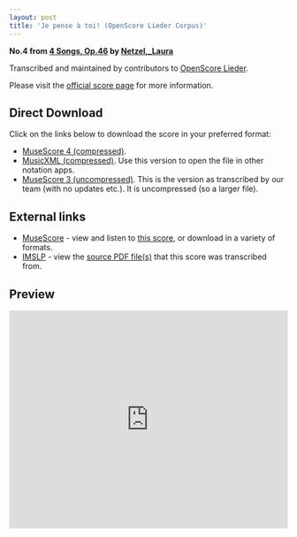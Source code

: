```yaml
---
layout: post
title: 'Je pense à toi! (OpenScore Lieder Corpus)'
---
```


__No.4 from [4 Songs, Op.46](https://fourscoreandmore.org/openscore/lieder/Netzel,_Laura/4_Songs,_Op.46/) by [Netzel,_Laura](https://fourscoreandmore.org/openscore/lieder/Netzel,_Laura)__

Transcribed and maintained by contributors to [OpenScore Lieder].

Please visit the [official score page] for more information.

[official score page]: https://musescore.com/openscore-lieder-corpus/scores/6661685
[OpenScore Lieder]: https://musescore.com/openscore-lieder-corpus

## Direct Download

Click on the links below to download the score in your preferred format:
- [MuseScore 4 (compressed)](https://fourscoreandmore.org/openscore/lieder/Netzel,_Laura/4_Songs,_Op.46/4_Je_pense_%C3%A0_toi%21.mscz).
- [MusicXML (compressed)](https://fourscoreandmore.org/openscore/lieder/Netzel,_Laura/4_Songs,_Op.46/4_Je_pense_%C3%A0_toi%21.mxl). Use this version to open the file in other notation apps.
- [MuseScore 3 (uncompressed)](https://raw.githubusercontent.com/OpenScore/Lieder/refs/heads/main/scores/Netzel,_Laura/4_Songs,_Op.46/4_Je_pense_%C3%A0_toi%21/lc6661685.mscx). This is the version as transcribed by our team (with no updates etc.). It is uncompressed (so a larger file).

## External links

- [MuseScore] - view and listen to [this score][MuseScore], or download in a variety of formats.
- [IMSLP] - view the [source PDF file(s)][IMSLP] that this score was transcribed from.

[MuseScore]: https://musescore.com/score/6661685
[IMSLP]: https://imslp.org/wiki/Special:ReverseLookup/434426

## Preview

<iframe width="100%" height="394" src="https://musescore.com/openscore-lieder-corpus/scores/6661685/embed" frameborder="0" allowfullscreen allow="autoplay; fullscreen"></iframe>
